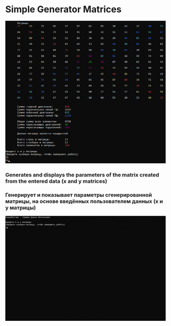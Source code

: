 # Simple Generator Matrices
![Title](Image.png "Image")
### Generates and displays the parameters of the matrix created from the entered data (x and y matrices)
### Генерирует и показывает параметры сгенерированной матрицы, на основе введённых пользователем данных (x и y матрицы)
![Video](Video.gif "Video")